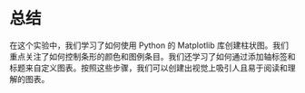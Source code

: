 # 总结

在这个实验中，我们学习了如何使用 Python 的 Matplotlib 库创建柱状图。我们重点关注了如何控制条形的颜色和图例条目。我们还学习了如何通过添加轴标签和标题来自定义图表。按照这些步骤，我们可以创建出视觉上吸引人且易于阅读和理解的图表。
